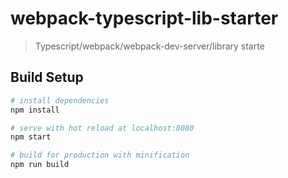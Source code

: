 # webpack-typescript-lib-starter

> Typescript/webpack/webpack-dev-server/library starte

## Build Setup

``` bash
# install dependencies
npm install

# serve with hot reload at localhost:8080
npm start

# build for production with minification
npm run build
```
